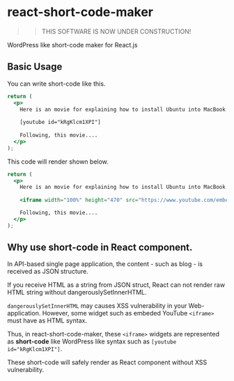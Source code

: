 

# react-short-code-maker

> > THIS SOFTWARE IS NOW UNDER CONSTRUCTION!

WordPress like short-code maker for React.js





## Basic Usage

You can write short-code like this.

```jsx
return (
  <p>
    Here is an movie for explaining how to install Ubuntu into MacBook.
    
    [youtube id="kRgKlcm1XPI"]
    
    Following, this movie....
  </p>
);
```



This code will render shown below.

```jsx
return (
  <p>
    Here is an movie for explaining how to install Ubuntu into MacBook.
    
    <iframe width="100%" height="470" src="https://www.youtube.com/embed/kRgKlcm1XPI" frameborder="0" allow="accelerometer; autoplay; encrypted-media; gyroscope; picture-in-picture" allowfullscreen></iframe>

    Following, this movie....
  </p>
);
```





## Why use short-code in React component.

In API-based single page application, the content - such as blog - is received as JSON structure.

If you receive HTML as a string from JSON struct, React can not render raw HTML string without dangerouslySetInnerHTML.

`dangerouslySetInnerHTML` may causes XSS vulnerability in your Web-application. However, some widget such as embeded YouTube `<iframe>` must have as HTML syntax.

Thus, in react-short-code-maker, these `<iframe>` widgets are represented as **short-code** like WordPress like syntax such as `[youtube id="kRgKlcm1XPI"]`.

These short-code will safely render as React component without XSS vulnerability.

